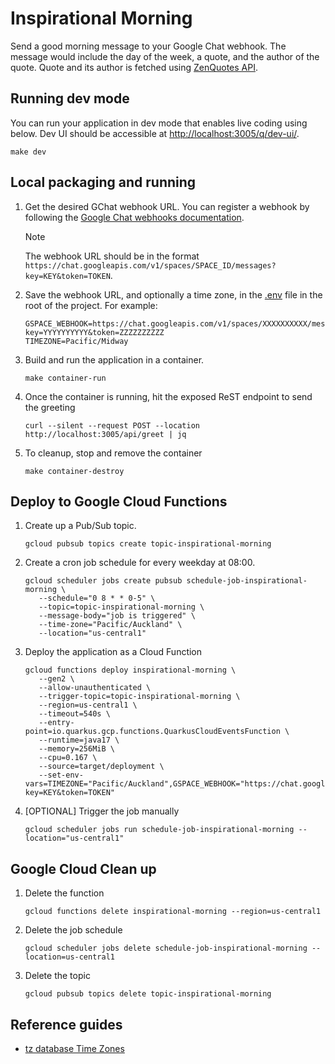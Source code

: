 # Inspirational Morning

Send a good morning message to your Google Chat webhook. The message would include the day of the week, a quote, and the author of the quote. Quote and its author is fetched using [ZenQuotes API](https://zenquotes.io/).

## Running dev mode

You can run your application in dev mode that enables live coding using below. Dev UI should be accessible at [http://localhost:3005/q/dev-ui/](http://localhost:3005/q/dev-ui/).

```shell
make dev
```

## Local packaging and running

1. Get the desired GChat webhook URL. You can register a webhook by following the [Google Chat webhooks documentation](https://developers.google.com/workspace/chat/quickstart/webhooks#register-webhook).

   > [!NOTE]
   > The webhook URL should be in the format `https://chat.googleapis.com/v1/spaces/SPACE_ID/messages?key=KEY&token=TOKEN`.

2. Save the webhook URL, and optionally a time zone, in the [.env](./.env) file in the root of the project. For example:

   ```env
   GSPACE_WEBHOOK=https://chat.googleapis.com/v1/spaces/XXXXXXXXXX/messages?key=YYYYYYYYYY&token=ZZZZZZZZZZ
   TIMEZONE=Pacific/Midway
   ```

3. Build and run the application in a container.

   ```shell
   make container-run
   ```

4. Once the container is running, hit the exposed ReST endpoint to send the greeting

   ```shell
   curl --silent --request POST --location http://localhost:3005/api/greet | jq
   ```

5. To cleanup, stop and remove the container

   ```shell
   make container-destroy
   ```

## Deploy to Google Cloud Functions

1. Create up a Pub/Sub topic.

   ```shell
   gcloud pubsub topics create topic-inspirational-morning
   ```

2. Create a cron job schedule for every weekday at 08:00.

   ```shell
   gcloud scheduler jobs create pubsub schedule-job-inspirational-morning \
      --schedule="0 8 * * 0-5" \
      --topic=topic-inspirational-morning \
      --message-body="job is triggered" \
      --time-zone="Pacific/Auckland" \
      --location="us-central1"
   ```

3. Deploy the application as a Cloud Function

   ```shell
   gcloud functions deploy inspirational-morning \
      --gen2 \
      --allow-unauthenticated \
      --trigger-topic=topic-inspirational-morning \
      --region=us-central1 \
      --timeout=540s \
      --entry-point=io.quarkus.gcp.functions.QuarkusCloudEventsFunction \
      --runtime=java17 \
      --memory=256MiB \
      --cpu=0.167 \
      --source=target/deployment \
      --set-env-vars=TIMEZONE="Pacific/Auckland",GSPACE_WEBHOOK="https://chat.googleapis.com/v1/spaces/SPACE_ID/messages?key=KEY&token=TOKEN"
   ```

4. [OPTIONAL] Trigger the job manually

   ```shell
   gcloud scheduler jobs run schedule-job-inspirational-morning --location="us-central1"
   ```

## Google Cloud Clean up

1. Delete the function

   ```shell
   gcloud functions delete inspirational-morning --region=us-central1
   ```

2. Delete the job schedule

   ```shell
   gcloud scheduler jobs delete schedule-job-inspirational-morning --location=us-central1
   ```

3. Delete the topic

   ```shell
   gcloud pubsub topics delete topic-inspirational-morning
   ```

## Reference guides

-  [tz database Time Zones](https://en.wikipedia.org/wiki/List_of_tz_database_time_zones)
